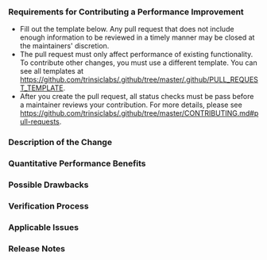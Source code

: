 ### Requirements for Contributing a Performance Improvement

* Fill out the template below. Any pull request that does not include enough
information to be reviewed in a timely manner may be closed at
the maintainers' discretion.
* The pull request must only affect performance of existing functionality. To
contribute other changes, you must use a different template. You can see
all templates at
<https://github.com/trinsiclabs/.github/tree/master/.github/PULL_REQUEST_TEMPLATE>.
* After you create the pull request, all status checks must be pass before a
maintainer reviews your contribution. For more details, please see
<https://github.com/trinsiclabs/.github/tree/master/CONTRIBUTING.md#pull-requests>.

### Description of the Change

<!--

We must be able to understand the design of your change from this description.
If we can't get a good idea of what the code will be doing from the
description here, the pull request may be closed at the maintainers'
discretion. Keep in mind that the maintainer reviewing this PR may not be
familiar with or have worked with the code here recently, so please walk us
through the concepts.

-->

### Quantitative Performance Benefits

<!--

Describe the exact performance improvement observed (for example, reduced time
to complete an operation, reduced memory use, etc.). Describe how you measured
this change. Bonus points for including graphs that demonstrate the improvement
or attached dumps from the built-in profiling tools.

-->

### Possible Drawbacks

<!--

What are the possible side-effects or negative impacts of the code change?

-->

### Verification Process

<!--

What process did you follow to verify that the change has not introduced any
regressions? Describe the actions you performed (including buttons you clicked,
text you typed, commands you ran, etc.), and describe the results you observed.

-->

### Applicable Issues

<!--

Enter any applicable Issues here

-->

### Release Notes

<!--

Please describe the changes in a single line that explains this improvement in
terms that a user can understand. This text will be used in the release notes.

If this change is not user-facing or notable enough to be included in release
notes you may use the strings "Not applicable" or "N/A" here.

Examples:

* Add bulk delete action to item list.
* Fixes an issue where duplicate labels are being displaying.
* Increase the performance of searching records by date range.

-->
